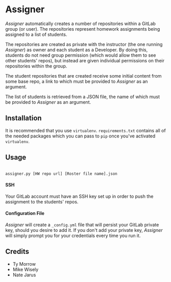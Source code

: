 # Assigner

*Assigner* automatically creates a number of repositories within a GitLab group (or user).
The repositories represent homework assignments being assigned to a list of students.

The repositories are created as private with the instructor (the one running *Assigner*) as owner and each student as a Developer.
By doing this, students do not need group permission (which would allow them to see other students' repos), but instead are given individual permissions on their repositories within the group.

The student repositories that are created receive some initial content from some base repo, a link to which must be provided to *Assigner* as an argument.

The list of students is retrieved from a JSON file, the name of which must be provided to *Assigner* as an argument.

## Installation

It is recommended that you use `virtualenv`.
`requirements.txt` contains all of the needed packages which you can pass to `pip` once you've activated `virtualenv`.

## Usage

```

assigner.py [HW repo url] [Roster file name].json

```

#### SSH
Your GitLab account must have an SSH key set up in order to push the assignment to the students' repos.

#### Configuration File
*Assigner* will create a `_config.yml` file that will persist your GitLab private key, should you desire to add it.
If you don't add your private key, *Assigner* will simply prompt you for your credentials every time you run it.

## Credits

- Ty Morrow
- Mike Wisely
- Nate Jarus
